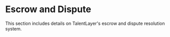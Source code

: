 # Escrow and Dispute

This section includes details on TalentLayer's escrow and dispute resolution system.&#x20;
